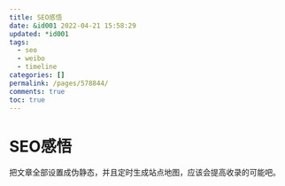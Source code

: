 ```yaml
---
title: SEO感悟
date: &id001 2022-04-21 15:58:29
updated: *id001
tags:
  - seo
  - weibo
  - timeline
categories: []
permalink: /pages/578844/
comments: true
toc: true
---
```

# SEO感悟

把文章全部设置成伪静态，并且定时生成站点地图，应该会提高收录的可能吧。